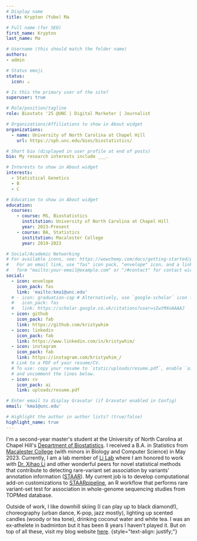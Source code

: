 ```yaml
---
# Display name
title: Krypton (Yubo) Ma

# Full name (for SEO)
first_name: Krypton
last_name: Ma

# Username (this should match the folder name)
authors:
- admin

# Status emoji
status:
  icon: ☕️

# Is this the primary user of the site?
superuser: true

# Role/position/tagline
role: Biostats '25 @UNC | Digital Marketer | Journalist

# Organizations/Affiliations to show in About widget
organizations:
  - name: University of North Carolina at Chapel Hill
    url: https://sph.unc.edu/bios/biostatistics/

# Short bio (displayed in user profile at end of posts)
bio: My research interests include ___.

# Interests to show in About widget
interests:
  - Statistical Genetics
  - B
  - C

# Education to show in About widget
education:
  courses:
    - course: MS, Biostatistics
      institution: University of North Carolina at Chapel Hill
      year: 2023-Present
    - course: BA, Statistics
      institution: Macalester College
      year: 2019-2023

# Social/Academic Networking
# For available icons, see: https://wowchemy.com/docs/getting-started/page-builder/#icons
#   For an email link, use "fas" icon pack, "envelope" icon, and a link in the
#   form "mailto:your-email@example.com" or "/#contact" for contact widget.
social:
  - icon: envelope
    icon_pack: fas
    link: 'mailto:kma1@unc.edu'
  # - icon: graduation-cap # Alternatively, use `google-scholar` icon from `ai` icon pack
  #   icon_pack: fas
  #   link: https://scholar.google.co.uk/citations?user=sIwtMXoAAAAJ
  - icon: github
    icon_pack: fab
    link: https://github.com/kristywhim
  - icon: linkedin
    icon_pack: fab
    link: https://www.linkedin.com/in/kristywhim/
  - icon: instagram
    icon_pack: fab
    link: https://instagram.com/kristywhim_/
  # Link to a PDF of your resume/CV.
  # To use: copy your resume to `static/uploads/resume.pdf`, enable `ai` icons in `params.yaml`,
  # and uncomment the lines below.
  - icon: cv
    icon_pack: ai
    link: uploads/resume.pdf

# Enter email to display Gravatar (if Gravatar enabled in Config)
email: 'kma1@unc.edu'

# Highlight the author in author lists? (true/false)
highlight_name: true
---
```


I'm a second-year master's student at the University of North Carolina at Chapel Hill's [Department of Biostatistics](https://sph.unc.edu/bios/biostatistics/). I received a B.A. in Statistics from [Macalester College](https://www.macalester.edu/) (with minors in Biology and Computer Science) in May 2023. Currently, I am a lab member of [Li Lab](https://github.com/li-lab-genetics) where I am honored to work with [Dr. Xihao Li](https://xihaoli.org) and other wonderful peers for novel statistical methods that contribute to detecting rare-variant set association by variants' annotation information ([STAAR](https://github.com/xihaoli/STAAR)). My current job is to develop computational add-on customizations to [STAARpipeline](https://github.com/xihaoli/STAARpipeline), an R workflow that performs rare variant-set test for association in whole-genome sequencing studies from TOPMed database.

Outside of work, I like downhill skiing (I can play up to black diamond!), choreography (urban dance, K-pop, jazz mostly), lighting up scented candles (woody or tea tone), drinking coconut water and white tea. I was an ex-athelete in badminton but it has been 8 years I haven't played it. But on top of all these, visit my blog website [here](https://thoughtful-whim.netlify.app/en).
{style="text-align: justify;"}
